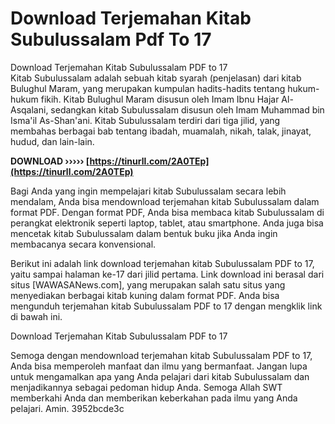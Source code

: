 # Download Terjemahan Kitab Subulussalam Pdf To 17
 
 Download Terjemahan Kitab Subulussalam PDF to 17     
Kitab Subulussalam adalah sebuah kitab syarah (penjelasan) dari kitab Bulughul Maram, yang merupakan kumpulan hadits-hadits tentang hukum-hukum fikih. Kitab Bulughul Maram disusun oleh Imam Ibnu Hajar Al-Asqalani, sedangkan kitab Subulussalam disusun oleh Imam Muhammad bin Isma'il As-Shan'ani. Kitab Subulussalam terdiri dari tiga jilid, yang membahas berbagai bab tentang ibadah, muamalah, nikah, talak, jinayat, hudud, dan lain-lain.
 
**DOWNLOAD ››››› [https://tinurll.com/2A0TEp](https://tinurll.com/2A0TEp)**


     
Bagi Anda yang ingin mempelajari kitab Subulussalam secara lebih mendalam, Anda bisa mendownload terjemahan kitab Subulussalam dalam format PDF. Dengan format PDF, Anda bisa membaca kitab Subulussalam di perangkat elektronik seperti laptop, tablet, atau smartphone. Anda juga bisa mencetak kitab Subulussalam dalam bentuk buku jika Anda ingin membacanya secara konvensional.
     
Berikut ini adalah link download terjemahan kitab Subulussalam PDF to 17, yaitu sampai halaman ke-17 dari jilid pertama. Link download ini berasal dari situs [WAWASANews.com], yang merupakan salah satu situs yang menyediakan berbagai kitab kuning dalam format PDF. Anda bisa mengunduh terjemahan kitab Subulussalam PDF to 17 dengan mengklik link di bawah ini.
     
Download Terjemahan Kitab Subulussalam PDF to 17

Semoga dengan mendownload terjemahan kitab Subulussalam PDF to 17, Anda bisa memperoleh manfaat dan ilmu yang bermanfaat. Jangan lupa untuk mengamalkan apa yang Anda pelajari dari kitab Subulussalam dan menjadikannya sebagai pedoman hidup Anda. Semoga Allah SWT memberkahi Anda dan memberikan keberkahan pada ilmu yang Anda pelajari. Amin.
 3952bcde3c
 
